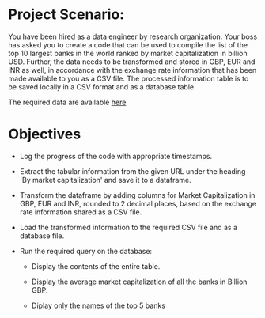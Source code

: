 # Project Scenario: 

You have been hired as a data engineer by research organization. Your boss has asked you to create a code that can be used to compile the list of the top 10 largest banks in the world ranked by market capitalization in billion USD. Further, the data needs to be transformed and stored in GBP, EUR and INR as well, in accordance with the exchange rate information that has been made available to you as a CSV file. The processed information table is to be saved locally in a CSV format and as a database table.

The required data are available [here](https://web.archive.org/web/20230908091635/https://en.wikipedia.org/wiki/List_of_largest_banks)

# Objectives

- Log the progress of the code with appropriate timestamps.

- Extract the tabular information from the given URL under the heading 'By market capitalization' and save it to a dataframe.

- Transform the dataframe by adding columns for Market Capitalization in GBP, EUR and INR, rounded to 2 decimal places, based on the exchange rate information shared as a CSV file.

- Load the transformed information to the required CSV file and as a database file.

- Run the required query on the database:

  + Display the contents of the entire table.
  
  + Display the average market capitalization of all the banks in Billion GBP.
  
  + Diplay only the names of the top 5 banks

